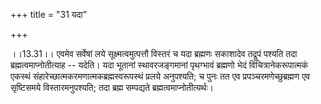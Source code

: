 +++
title = "31 यदा"

+++
  
  
।।13.31।। एवमेव सर्वेषां लये सूक्ष्मत्वमुत्पत्तौ विस्तरं च यदा ब्रह्मणः
सकाशादेव तद्रूपं पश्यति तदा ब्रह्मत्वमाप्नोतीत्याह -- यदेति। यदा भूतानां
स्थावरजङ्गमानां पृथग्भावं ब्रह्मणो भेदं विचित्रानेकरूपात्मकं एकस्थं
संहारेच्छात्मकरमणात्मकब्रह्मस्वरूपस्थं प्रलये अनुपश्यति; च पुनः तत एव
प्रपञ्चरमणेच्छुब्रह्मण एव सृष्टिसमये विस्तारमनुपश्यति; तदा ब्रह्म
सम्पद्यते ब्रह्मत्वमाप्नोतीत्यर्थः।  
  
